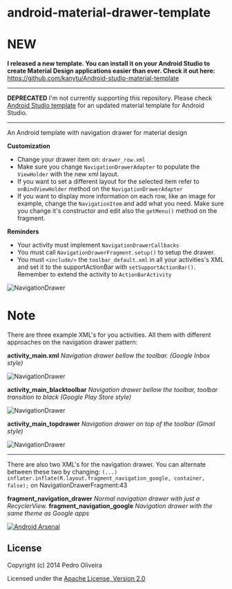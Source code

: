 android-material-drawer-template
================================

**NEW**
=======
**I released a new template. You can install it on your Android Studio to create Material Design applications easier than ever. Check it out here:**  https://github.com/kanytu/Android-studio-material-template

---
**DEPRECATED**
I'm not currently supporting this repository. Please check [Android Studio template](https://github.com/kanytu/Android-studio-material-template) for an updated material template for Android Studio.

----------


An Android template with navigation drawer for material design

**Customization**

 - Change your drawer item on: `drawer_row.xml`
 - Make sure you change `NavigationDrawerAdapter` to populate the `ViewHolder` with the new xml layout.
 - If you want to set a different layout for the selected item refer to `onBindViewHolder` method on the `NavigationDrawerAdapter`
 - If you want to display more information on each row, like an image for example, change the `NavigationItem` and add what you need. Make sure you change it's constructor and edit also the `getMenu()` method on the fragment.


**Reminders**

 - Your activity must implement `NavigationDrawerCallbacks`
 - You must call `NavigationDrawerFragment.setup()` to setup the drawer.
 - You must `<include/>` the `toolbar_default.xml` in all your activities's XML and set it to the supportActionBar with `setSupportActionBar()`. Remember to extend the activity to `ActionBarActivity`



![NavigationDrawer](https://raw.githubusercontent.com/kanytu/android-material-drawer-template/master/screenshots/screenshot1.gif)


**Note**
=

There are three example XML's for you activities. All them with different approaches on the navigation drawer pattern:


**activity_main.xml** *Navigation drawer bellow the toolbar. (Google Inbox style)*

![NavigationDrawer](https://raw.githubusercontent.com/kanytu/android-material-drawer-template/master/screenshots/drawer_bellow.gif)


**activity_main_blacktoolbar** *Navigation drawer bellow the toolbar, toolbar transition to black (Google Play Store style)*

![NavigationDrawer](https://raw.githubusercontent.com/kanytu/android-material-drawer-template/master/screenshots/playstore_style.gif)


**activity_main_topdrawer** *Navigation drawer on top of the toolbar (Gmail style)*

![NavigationDrawer](https://raw.githubusercontent.com/kanytu/android-material-drawer-template/master/screenshots/drawer_over_toolbar.gif)


---
There are also two XML's for the navigation drawer. You can alternate between these two by changing: `(...) inflater.inflate(R.layout.fragment_navigation_google, container, false);` on NavigationDrawerFragment:43


**fragment_navigation_drawer** *Normal navigation drawer with just a RecyclerView.*
**fragment_navigation_google** *Navigation drawer with the same theme as Google apps*



[![Android Arsenal](https://img.shields.io/badge/Android%20Arsenal-android--material--drawer--template-brightgreen.svg?style=flat)](https://android-arsenal.com/details/3/1096)


## License
Copyright (c) 2014 Pedro Oliveira

Licensed under the [Apache License, Version 2.0](http://www.apache.org/licenses/LICENSE-2.0.html)
